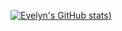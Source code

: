 
[![Evelyn's GitHub stats](https://github-readme-stats.vercel.app/api?username=evelynsfranca&hide=contribs,prs))](https://github.com/evelynsfranca/github-readme-stats)
